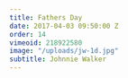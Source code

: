```yaml
---
title: Fathers Day
date: 2017-04-03 09:50:00 Z
order: 14
vimeoid: 218922580
image: "/uploads/jw-1d.jpg"
subtitle: Johnnie Walker
---
```


